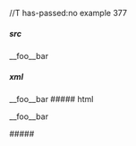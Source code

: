 //T has-passed:no
example 377
##### src
__foo__bar
##### xml
<?xml version="1.0" encoding="UTF-8"?>
<!DOCTYPE document SYSTEM "CommonMark.dtd">
<document xmlns="http://commonmark.org/xml/1.0">
  <paragraph>
    <text>__foo__bar</text>
  </paragraph>
</document>
##### html
<p>__foo__bar</p>
#####
